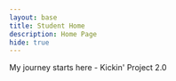 ```yaml
---
layout: base
title: Student Home 
description: Home Page
hide: true
---
```


My journey starts here - Kickin' Project 2.0
